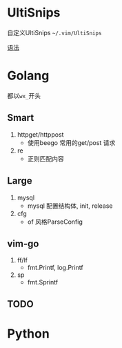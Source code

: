 UltiSnips
=========

自定义UltiSnips
`~/.vim/UltiSnips`

[语法][1]

# Golang

都以`wx_`开头

## Smart
1. httpget/httppost
    - 使用beego 常用的get/post 请求
2. re
    - 正则匹配内容

## Large
1. mysql
    - mysql 配置结构体, init, release
2. cfg
    - of 风格ParseConfig

## vim-go
1. ff/lf
    - fmt.Printf, log.Printf
2. sp
    - fmt.Sprintf
## TODO

# Python



[1]:https://github.com/SirVer/ultisnips/blob/master/doc/UltiSnips.txt "Docs"
